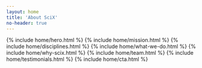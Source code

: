 ```yaml
---
layout: home
title: 'About SciX'
no-header: true
---
```


<div class="about-page">
{% include home/hero.html %}
{% include home/mission.html %}
{% include home/disciplines.html %}
{% include home/what-we-do.html %}
{% include home/why-scix.html %}
{% include home/team.html %}
{% include home/testimonials.html %}
{% include home/cta.html %}
</div>
